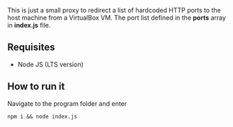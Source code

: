 This is just a small proxy to redirect a list of hardcoded HTTP ports to the host machine from a VirtualBox VM. The port list defined in the **ports** array in **index.js** file.

## Requisites

* Node JS (LTS version)

## How to run it

Navigate to the program folder and enter

```npm i && node index.js```